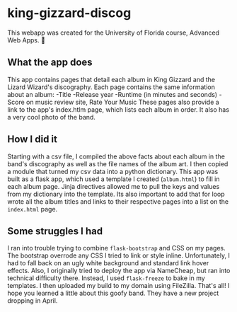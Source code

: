 # king-gizzard-discog
This webapp was created for the University of Florida course, Advanced Web Apps. :cowboy_hat_face:
## What the app does
This app contains pages that detail each album in King Gizzard and the Lizard Wizard's discography. Each page contains the same information about an album: 
-Title
-Release year
-Runtime (in minutes and seconds)
-Score on music review site, Rate Your Music
These pages also provide a link to the app's index.htlm page, which lists each album in order. It also has a very cool photo of the band.
## How I did it
Starting with a csv file, I compiled the above facts about each album in the band's discography as well as the file names of the album art. I then copied a module that turned my csv data into a python dictionary. This app was built as a flask app, which used a template I created (```album.html```) to fill in each album page. Jinja directives allowed me to pull the keys and values from my dictionary into the template. Its also important to add that for loop wrote all the album titles and links to their respective pages into a list on the ```index.html``` page. 
## Some struggles I had
I ran into trouble trying to combine ```flask-bootstrap``` and CSS on my pages. The bootstrap overrode any CSS I tried to link or style inline. Unfortunately, I had to fall back on an ugly white background and standard link hover effects.
Also, I originally tried to deploy the app via NameCheap, but ran into technical difficulty there. Instead, I used ```flask-freeze``` to bake in my templates. I then uploaded my build to my domain using FileZilla.
That's all! I hope you learned a little about this goofy band. They have a new project dropping in April.

